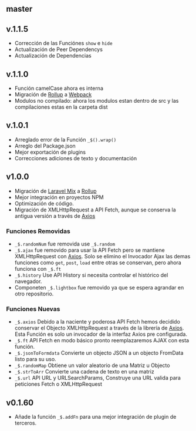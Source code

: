 ## master

## v.1.1.5
* Corrección de las Funciónes `show` e `hide`
* Actualización de Peer Dependencys
* Actualización de Dependencias

## v.1.1.0
* Función camelCase ahora es interna
* Migración de [Rollup](https://rollupjs.org) a [Webpack](https://webpack.js.org)
* Modulos no compilado: ahora los modulos estan dentro de src y las compilaciones estas en la carpeta dist

## v.1.0.1
* Arreglado error de la Función `_$().wrap()`
* Arreglo del Package.json
* Mejor exportación de plugins
* Correcciones adiciones de texto y documentación

## v1.0.0
* Migración de [Laravel Mix](https://laravel-mix.com) a [Rollup](https://rollupjs.org)
* Mejor integración en proyectos NPM
* Optimización de código.
* Migración de XMLHttpRequest a API Fetch, aunque se conserva la antigua versión a través de [Axios](https://axios-http.com)

### Funciones Removidas
* `_$.randomNum` fue removida use `_$.random`
* `_$.ajax` fue removido para usar la API Fetch pero se mantiene XMLHttpRequest con [Axios](https://axios-http.com). Solo se elimino el Invocador Ajax las demas funciones como `get`, `post`, `load` entre otras se conservan, pero ahora funciona con `_$.ft`
* `_$.history` Use API History si necesita controlar el histórico del navegador.
* Componeten `_$.lightbox` fue removido ya que se espera agrandar en otro repositorio.

### Funciones Nuevas
* `_$.axios` Debido a la naciente y poderosa API Fetch hemos decidido conservar el Objecto XMLHttpRequest a través de la librería de [Axios](https://axios-http.com).  Esta Función es solo un invocador de la interfaz Axios pre configurada.
* `_$.ft` API Fetch en modo básico pronto reemplazaremos AJAX con esta función.
* `_$.jsonToFormdata` Convierte un objecto JSON a un objecto FromData listo para su uso.
* `_$.randomMap` Obtiene un valor aleatorio de una Matriz u Objecto
* `_$.strToArr` Convierte una cadena de texto en una matriz
* `_$.url` API URL y URLSearchParams, Construye una URL valida para peticiones Fetch o XMLHttpRequest


## v0.1.60
* Añade la función `_$.addFn` para una mejor integración de plugin  de terceros.
